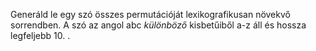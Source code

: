 Generáld le egy szó összes permutációját 
lexikografikusan növekvő sorrendben. A szó az angol abc 
*különböző* kisbetűiből a-z áll és hossza legfeljebb 10.
.
